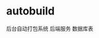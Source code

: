 <!--
 * @Author: duanwensheng duanwensheng@58.com
 * @Date: 2023-06-16 16:44:50
 * @LastEditors: duanwensheng 824201954@qq.com
 * @LastEditTime: 2023-06-23 17:45:34
 * @FilePath: /autobuild/README.md
 -->
# autobuild
后台自动打包系统 后端服务
数据库表
